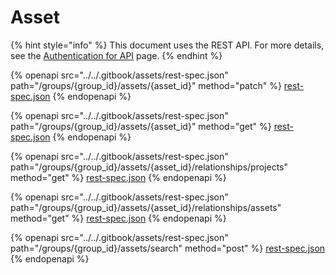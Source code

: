 # Asset

{% hint style="info" %}
This document uses the REST API. For more details, see the [Authentication for API](../authentication-for-api/) page.
{% endhint %}

{% openapi src="../../.gitbook/assets/rest-spec.json" path="/groups/{group_id}/assets/{asset_id}" method="patch" %}
[rest-spec.json](../../.gitbook/assets/rest-spec.json)
{% endopenapi %}

{% openapi src="../../.gitbook/assets/rest-spec.json" path="/groups/{group_id}/assets/{asset_id}" method="get" %}
[rest-spec.json](../../.gitbook/assets/rest-spec.json)
{% endopenapi %}

{% openapi src="../../.gitbook/assets/rest-spec.json" path="/groups/{group_id}/assets/{asset_id}/relationships/projects" method="get" %}
[rest-spec.json](../../.gitbook/assets/rest-spec.json)
{% endopenapi %}

{% openapi src="../../.gitbook/assets/rest-spec.json" path="/groups/{group_id}/assets/{asset_id}/relationships/assets" method="get" %}
[rest-spec.json](../../.gitbook/assets/rest-spec.json)
{% endopenapi %}

{% openapi src="../../.gitbook/assets/rest-spec.json" path="/groups/{group_id}/assets/search" method="post" %}
[rest-spec.json](../../.gitbook/assets/rest-spec.json)
{% endopenapi %}
